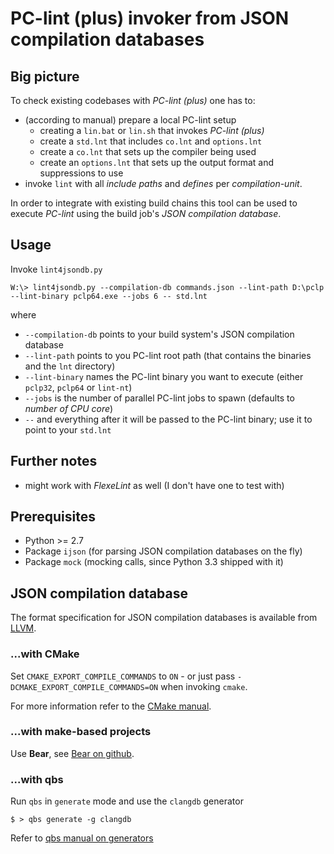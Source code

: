 # PC-lint (plus) invoker from JSON compilation databases

## Big picture

To check existing codebases with _PC-lint (plus)_ one has to:

- (according to manual) prepare a local PC-lint setup
    - creating a `lin.bat` or `lin.sh` that invokes _PC-lint (plus)_
    - create a `std.lnt` that includes `co.lnt` and `options.lnt`
    - create a `co.lnt` that sets up the compiler being used
    - create an `options.lnt` that sets up the output format and suppressions to use
- invoke `lint` with all _include paths_ and _defines_ per _compilation-unit_.

In order to integrate with existing build chains this tool can be used to execute _PC-lint_ using the build job's _JSON compilation database_.

## Usage
Invoke `lint4jsondb.py` 

```
W:\> lint4jsondb.py --compilation-db commands.json --lint-path D:\pclp --lint-binary pclp64.exe --jobs 6 -- std.lnt
```

where 

- `--compilation-db` points to your build system's JSON compilation database
- `--lint-path` points to you PC-lint root path (that contains the binaries and the `lnt` directory)
- `--lint-binary` names the PC-lint binary you want to execute (either `pclp32`, `pclp64` or `lint-nt`)
- `--jobs` is the number of parallel PC-lint jobs to spawn (defaults to _number of CPU core_)
- `--` and everything after it will be passed to the PC-lint binary; use it to point to your `std.lnt`


## Further notes
- might work with _FlexeLint_ as well (I don't have one to test with)


## Prerequisites
- Python >= 2.7
- Package `ijson` (for parsing JSON compilation databases on the fly)
- Package `mock` (mocking calls, since Python 3.3 shipped with it)


## JSON compilation database

The format specification for JSON compilation databases is available from [LLVM](https://clang.llvm.org/docs/JSONCompilationDatabase.html).

### ...with CMake

Set `CMAKE_EXPORT_COMPILE_COMMANDS` to `ON` - or just pass `-DCMAKE_EXPORT_COMPILE_COMMANDS=ON` when invoking `cmake`.

For more information refer to the [CMake manual](https://cmake.org/cmake/help/latest/variable/CMAKE_EXPORT_COMPILE_COMMANDS.html).


### ...with make-based projects

Use __Bear__, see [Bear on github](https://github.com/rizsotto/Bear).


### ...with qbs

Run `qbs` in `generate` mode and use the `clangdb` generator

```
$ > qbs generate -g clangdb
```

Refer to [qbs manual on generators](https://doc.qt.io/qbs/generators.html)
